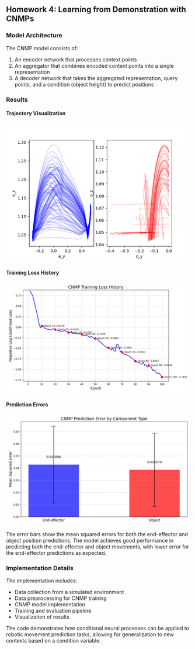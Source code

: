 
## Homework 4: Learning from Demonstration with CNMPs



### Model Architecture

The CNMP model consists of:
1. An encoder network that processes context points
2. An aggregator that combines encoded context points into a single representation
3. A decoder network that takes the aggregated representation, query points, and a condition (object height) to predict positions

### Results

#### Trajectory Visualization
![Robot Trajectories](src/trajectories.png)

#### Training Loss History
![CNMP Loss History](src/cnmp_loss_history.png)

#### Prediction Errors
![CNMP Errors](src/cnmp_errors.png)

The error bars show the mean squared errors for both the end-effector and object position predictions. The model achieves good performance in predicting both the end-effector and object movements, with lower error for the end-effector predictions as expected.

### Implementation Details

The implementation includes:
- Data collection from a simulated environment
- Data preprocessing for CNMP training
- CNMP model implementation
- Training and evaluation pipeline
- Visualization of results

The code demonstrates how conditional neural processes can be applied to robotic movement prediction tasks, allowing for generalization to new contexts based on a condition variable.

